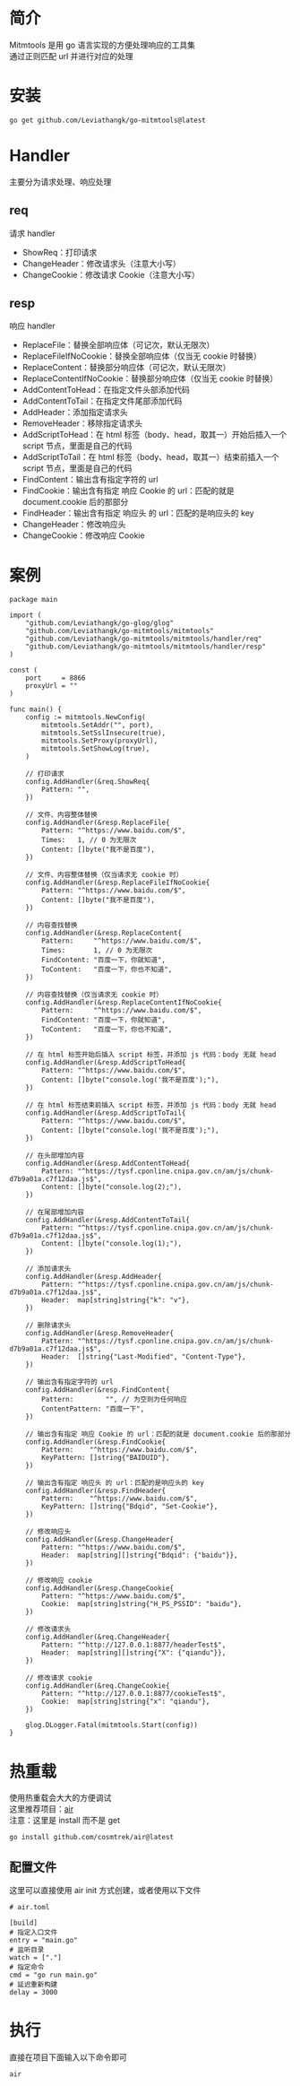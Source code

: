 # 简介

Mitmtools 是用 go 语言实现的方便处理响应的工具集  
通过正则匹配 url 并进行对应的处理

# 安装

```
go get github.com/Leviathangk/go-mitmtools@latest
```

# Handler

主要分为请求处理、响应处理

## req

请求 handler

- ShowReq：打印请求
- ChangeHeader：修改请求头（注意大小写）
- ChangeCookie：修改请求 Cookie（注意大小写）

## resp

响应 handler

- ReplaceFile：替换全部响应体（可记次，默认无限次）
- ReplaceFileIfNoCookie：替换全部响应体（仅当无 cookie 时替换）
- ReplaceContent：替换部分响应体（可记次，默认无限次）
- ReplaceContentIfNoCookie：替换部分响应体（仅当无 cookie 时替换）
- AddContentToHead：在指定文件头部添加代码
- AddContentToTail：在指定文件尾部添加代码
- AddHeader：添加指定请求头
- RemoveHeader：移除指定请求头
- AddScriptToHead：在 html 标签（body、head，取其一）开始后插入一个 script 节点，里面是自己的代码
- AddScriptToTail：在 html 标签（body、head，取其一）结束前插入一个 script 节点，里面是自己的代码
- FindContent：输出含有指定字符的 url
- FindCookie：输出含有指定 响应 Cookie 的 url：匹配的就是 document.cookie 后的那部分
- FindHeader：输出含有指定 响应头 的 url：匹配的是响应头的 key
- ChangeHeader：修改响应头
- ChangeCookie：修改响应 Cookie

# 案例

```
package main

import (
	"github.com/Leviathangk/go-glog/glog"
	"github.com/Leviathangk/go-mitmtools/mitmtools"
	"github.com/Leviathangk/go-mitmtools/mitmtools/handler/req"
	"github.com/Leviathangk/go-mitmtools/mitmtools/handler/resp"
)

const (
	port     = 8866
	proxyUrl = ""
)

func main() {
	config := mitmtools.NewConfig(
		mitmtools.SetAddr("", port),
		mitmtools.SetSslInsecure(true),
		mitmtools.SetProxy(proxyUrl),
		mitmtools.SetShowLog(true),
	)

	// 打印请求
	config.AddHandler(&req.ShowReq{
		Pattern: "",
	})

	// 文件、内容整体替换
	config.AddHandler(&resp.ReplaceFile{
		Pattern: "^https://www.baidu.com/$",
		Times:   1, // 0 为无限次
		Content: []byte("我不是百度"),
	})

	// 文件、内容整体替换（仅当请求无 cookie 时）
	config.AddHandler(&resp.ReplaceFileIfNoCookie{
		Pattern: "^https://www.baidu.com/$",
		Content: []byte("我不是百度"),
	})

	// 内容查找替换
	config.AddHandler(&resp.ReplaceContent{
		Pattern:     "^https://www.baidu.com/$",
		Times:       1, // 0 为无限次
		FindContent: "百度一下，你就知道",
		ToContent:   "百度一下，你也不知道",
	})

	// 内容查找替换（仅当请求无 cookie 时）
	config.AddHandler(&resp.ReplaceContentIfNoCookie{
		Pattern:     "^https://www.baidu.com/$",
		FindContent: "百度一下，你就知道",
		ToContent:   "百度一下，你也不知道",
	})

	// 在 html 标签开始后插入 script 标签，并添加 js 代码：body 无就 head
	config.AddHandler(&resp.AddScriptToHead{
		Pattern: "^https://www.baidu.com/$",
		Content: []byte("console.log('我不是百度');"),
	})

	// 在 html 标签结束前插入 script 标签，并添加 js 代码：body 无就 head
	config.AddHandler(&resp.AddScriptToTail{
		Pattern: "^https://www.baidu.com/$",
		Content: []byte("console.log('我不是百度');"),
	})

	// 在头部增加内容
	config.AddHandler(&resp.AddContentToHead{
		Pattern: "^https://tysf.cponline.cnipa.gov.cn/am/js/chunk-d7b9a01a.c7f12daa.js$",
		Content: []byte("console.log(2);"),
	})

	// 在尾部增加内容
	config.AddHandler(&resp.AddContentToTail{
		Pattern: "^https://tysf.cponline.cnipa.gov.cn/am/js/chunk-d7b9a01a.c7f12daa.js$",
		Content: []byte("console.log(1);"),
	})

	// 添加请求头
	config.AddHandler(&resp.AddHeader{
		Pattern: "^https://tysf.cponline.cnipa.gov.cn/am/js/chunk-d7b9a01a.c7f12daa.js$",
		Header:  map[string]string{"k": "v"},
	})

	// 删除请求头
	config.AddHandler(&resp.RemoveHeader{
		Pattern: "^https://tysf.cponline.cnipa.gov.cn/am/js/chunk-d7b9a01a.c7f12daa.js$",
		Header:  []string{"Last-Modified", "Content-Type"},
	})

	// 输出含有指定字符的 url
	config.AddHandler(&resp.FindContent{
		Pattern:        "", // 为空则为任何响应
		ContentPattern: "百度一下",
	})

	// 输出含有指定 响应 Cookie 的 url：匹配的就是 document.cookie 后的那部分
	config.AddHandler(&resp.FindCookie{
		Pattern:    "^https://www.baidu.com/$",
		KeyPattern: []string{"BAIDUID"},
	})

	// 输出含有指定 响应头 的 url：匹配的是响应头的 key
	config.AddHandler(&resp.FindHeader{
		Pattern:    "^https://www.baidu.com/$",
		KeyPattern: []string{"Bdqid", "Set-Cookie"},
	})

	// 修改响应头
	config.AddHandler(&resp.ChangeHeader{
		Pattern: "^https://www.baidu.com/$",
		Header:  map[string][]string{"Bdqid": {"baidu"}},
	})

	// 修改响应 cookie
	config.AddHandler(&resp.ChangeCookie{
		Pattern: "^https://www.baidu.com/$",
		Cookie:  map[string]string{"H_PS_PSSID": "baidu"},
	})

	// 修改请求头
	config.AddHandler(&req.ChangeHeader{
		Pattern: "^http://127.0.0.1:8877/headerTest$",
		Header:  map[string][]string{"X": {"qiandu"}},
	})

	// 修改请求 cookie
	config.AddHandler(&req.ChangeCookie{
		Pattern: "^http://127.0.0.1:8877/cookieTest$",
		Cookie:  map[string]string{"x": "qiandu"},
	})

	glog.DLogger.Fatal(mitmtools.Start(config))
}
```

# 热重载

使用热重载会大大的方便调试  
这里推荐项目：[air](https://github.com/cosmtrek/air)  
注意：这里是 install 而不是 get

```
go install github.com/cosmtrek/air@latest
```

## 配置文件

这里可以直接使用 air init 方式创建，或者使用以下文件

```
# air.toml

[build]
# 指定入口文件
entry = "main.go"
# 监听目录
watch = ["."]
# 指定命令
cmd = "go run main.go"
# 延迟重新构建
delay = 3000
```

# 执行

直接在项目下面输入以下命令即可

```
air
```